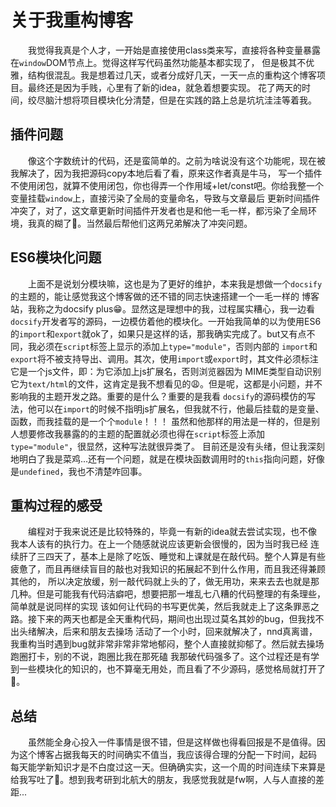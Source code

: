 # 关于我重构博客
&emsp;&emsp;我觉得我真是个人才，一开始是直接使用class类来写，直接将各种变量暴露在`window`DOM节点上。觉得这样写代码虽然功能基本都实现了，
但是极其不优雅，结构很混乱。我是想着过几天，或者分成好几天，一天一点的重构这个博客项目。最终还是因为手贱，心里有了新的idea，就急着想要实现。
花了两天的时间，绞尽脑汁想将项目模块化分清楚，但是在实践的路上总是坑坑洼洼等着我。

## 插件问题
&emsp;&emsp;像这个字数统计的代码，还是蛮简单的。之前为啥说没有这个功能呢，现在被我解决了，因为我把源码copy本地后看了看，原来这作者真是牛马，
写一个插件不使用闭包，就算不使用闭包，你也得弄一个作用域+let/const吧。你给我整一个变量挂载`window`上，直接污染了全局的变量命名，导致与文章最后
更新时间插件冲突了，对了，这文章更新时间插件开发者也是和他一毛一样，都污染了全局环境，我真的糊了🤬。当然最后帮他们这两兄弟解决了冲突问题。

## ES6模块化问题
&emsp;&emsp;上面不是说划分模块嘛，这也是为了更好的维护，本来我是想做一个`docsify`的主题的，能让感觉我这个博客做的还不错的同志快速搭建一个一毛一样的
博客站，我称之为docsify plus😁。显然这是理想中的我，过程属实糟心，我一边看`docsify`开发者写的源码，一边模仿着他的模块化。一开始我简单的以为使用ES6
的`import`和`export`就ok了，如果只是这样的话，那我确实完成了。but又有点不同，我必须在`script`标签上显示的添加上`type="module"`，否则内部的
`import`和`export`将不被支持导出、调用。其次，使用`import`或`export`时，其文件必须标注它是一个js文件，即：为它添加上js扩展名，否则浏览器因为
MIME类型自动识别它为`text/html`的文件，这肯定是我不想看见的:weary:。但是呢，这都是小问题，并不影响我的主题开发之路。重要的是什么？重要的是我看
`docsify`的源码模仿的写法，他可以在`import`的时候不指明js扩展名，但我就不行，他最后挂载的是变量、函数，而我挂载的是一个个`module`！！！
虽然和他那样的用法是一样的，但是别人想要修改我暴露的的主题的配置就必须也得在`script`标签上添加`type="module"`，很显然，这种写法就很异类了。
目前还是没有头绪，但让我深刻地明白了我是菜鸡...还有一个问题，就是在模块函数调用时的`this`指向问题，好像是`undefined`，我也不清楚咋回事。

## 重构过程的感受
&emsp;&emsp;编程对于我来说还是比较特殊的，毕竟一有新的idea就去尝试实现，也不像我本人该有的执行力。在上一个随感就说应该更新会很慢的，因为当时我已经
连续肝了三四天了，基本上是除了吃饭、睡觉和上课就是在敲代码。整个人算是有些疲惫了，而且再继续盲目的敲也对我知识的拓展起不到什么作用，而且我还得兼顾其他的，
所以决定放缓，别一敲代码就上头的了，做无用功，来来去去也就是那几种。但是可能我有代码洁癖吧，想要把那一堆乱七八糟的代码整理的有条理些，简单就是说同样的实现
该如何让代码的书写更优美，然后我就走上了这条罪恶之路。接下来的两天也都是全天重构代码，期间也出现过莫名其妙的bug，但我找不出头绪解决，后来和朋友去操场
活动了一个小时，回来就解决了，nnd真离谱，我重构当时遇到bug就非常非常非常地郁闷，整个人直接就抑郁了。然后就去操场跑圈打卡，别的不说，跑圈比我在那死磕
我那破代码强多了。这个过程还是有学到一些模块化的知识的，也不算毫无用处，而且看了不少源码，感觉格局就打开了👀。

## 总结
&emsp;&emsp;虽然能全身心投入一件事情是很不错，但是这样做也得看回报是不是值得。因为这个博客占据我每天的时间确实不值当，我应该得合理的分配一下时间，起码
每天能学新知识才是不白度过这一天。但确确实实，这一个周的时间连续下来算是给我写吐了🤮。想到我考研到北航大的朋友，我感觉我就是fw啊，人与人直接的差距...